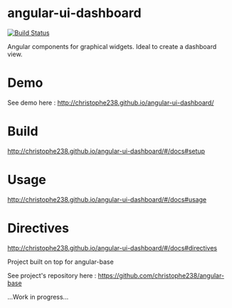 # angular-ui-dashboard
[![Build Status](https://api.travis-ci.org/christophe238/angular-ui-dashboard.svg?branch=master)](https://api.travis-ci.org/christophe238/angular-ui-dashboard)

Angular components for graphical widgets. Ideal to create a dashboard view.

# Demo
See demo here : http://christophe238.github.io/angular-ui-dashboard/

# Build 
http://christophe238.github.io/angular-ui-dashboard/#/docs#setup

# Usage
http://christophe238.github.io/angular-ui-dashboard/#/docs#usage

# Directives
http://christophe238.github.io/angular-ui-dashboard/#/docs#directives

Project built on top for angular-base

See project's repository here : https://github.com/christophe238/angular-base


...Work in progress...